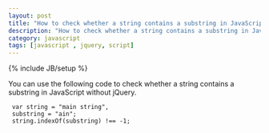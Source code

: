 ```yaml
---
layout: post
title: "How to check whether a string contains a substring in JavaScript without jQuery"
description: "How to check whether a string contains a substring in JavaScript without jQuery"
category: javascript
tags: [javascript , jquery, script]
---
```

{% include JB/setup %}

You can use the following code to check whether a string contains a substring in JavaScript without jQuery.


     var string = "main string",
     substring = "ain";
     string.indexOf(substring) !== -1;
    
	
